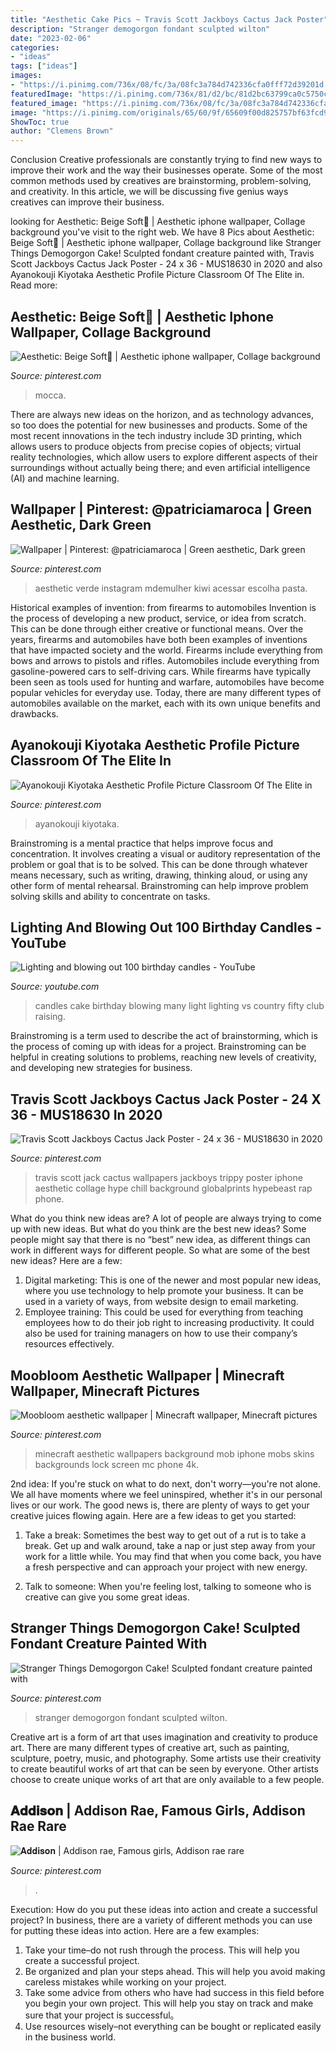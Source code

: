 ```yaml
---
title: "Aesthetic Cake Pics ~ Travis Scott Jackboys Cactus Jack Poster"
description: "Stranger demogorgon fondant sculpted wilton"
date: "2023-02-06"
categories:
- "ideas"
tags: ["ideas"]
images:
- "https://i.pinimg.com/736x/08/fc/3a/08fc3a784d742336cfa0fff72d39201d.jpg"
featuredImage: "https://i.pinimg.com/736x/81/d2/bc/81d2bc63799ca0c5750cd51462d0fe0e.jpg"
featured_image: "https://i.pinimg.com/736x/08/fc/3a/08fc3a784d742336cfa0fff72d39201d.jpg"
image: "https://i.pinimg.com/originals/65/60/9f/65609f00d825757bf63fcd901e544359.jpg"
ShowToc: true
author: "Clemens Brown"
---
```



Conclusion
Creative professionals are constantly trying to find new ways to improve their work and the way their businesses operate. Some of the most common methods used by creatives are brainstorming, problem-solving, and creativity. In this article, we will be discussing five genius ways creatives can improve their business.

	

		
looking for Aesthetic: Beige Soft👡 | Aesthetic iphone wallpaper, Collage background you've visit to the right web. We have 8 Pics about Aesthetic: Beige Soft👡 | Aesthetic iphone wallpaper, Collage background like Stranger Things Demogorgon Cake! Sculpted fondant creature painted with, Travis Scott Jackboys Cactus Jack Poster - 24 x 36 - MUS18630 in 2020 and also Ayanokouji Kiyotaka Aesthetic Profile Picture Classroom Of The Elite in. Read more:
		
    
## Aesthetic: Beige Soft👡 | Aesthetic Iphone Wallpaper, Collage Background

<img loading=lazy src="https://i.pinimg.com/736x/08/fc/3a/08fc3a784d742336cfa0fff72d39201d.jpg" onerror="this.onerror=null;this.src='https://tse3.mm.bing.net/th?id=OIP.Xtdhgeh7iCZTyEELwnWSPQHaKm&amp;pid=15.1';" alt="Aesthetic: Beige Soft👡 | Aesthetic iphone wallpaper, Collage background">

_Source: pinterest.com_

>mocca. 

	

There are always new ideas on the horizon, and as technology advances, so too does the potential for new businesses and products. Some of the most recent innovations in the tech industry include 3D printing, which allows users to produce objects from precise copies of objects; virtual reality technologies, which allow users to explore different aspects of their surroundings without actually being there; and even artificial intelligence (AI) and machine learning.

    
## Wallpaper | Pinterest: @patriciamaroca | Green Aesthetic, Dark Green

<img loading=lazy src="https://i.pinimg.com/736x/81/d2/bc/81d2bc63799ca0c5750cd51462d0fe0e.jpg" onerror="this.onerror=null;this.src='https://tse2.mm.bing.net/th?id=OIP.SvN7GMOivNyGYCHMliDOAgHaKk&amp;pid=15.1';" alt="Wallpaper | Pinterest: @patriciamaroca | Green aesthetic, Dark green">

_Source: pinterest.com_

>aesthetic verde instagram mdemulher kiwi acessar escolha pasta. 

	

Historical examples of invention: from firearms to automobiles
Invention is the process of developing a new product, service, or idea from scratch. This can be done through either creative or functional means. Over the years, firearms and automobiles have both been examples of inventions that have impacted society and the world. Firearms include everything from bows and arrows to pistols and rifles. Automobiles include everything from gasoline-powered cars to self-driving cars. While firearms have typically been seen as tools used for hunting and warfare, automobiles have become popular vehicles for everyday use. Today, there are many different types of automobiles available on the market, each with its own unique benefits and drawbacks.

    
## Ayanokouji Kiyotaka Aesthetic Profile Picture Classroom Of The Elite In

<img loading=lazy src="https://i.pinimg.com/736x/62/8f/84/628f84235a9d1b60dce1acaf504186d5.jpg" onerror="this.onerror=null;this.src='https://tse2.mm.bing.net/th?id=OIP.-PufnEGW7g3-d7tEr92FQgHaHa&amp;pid=15.1';" alt="Ayanokouji Kiyotaka Aesthetic Profile Picture Classroom Of The Elite in">

_Source: pinterest.com_

>ayanokouji kiyotaka. 

	

Brainstroming is a mental practice that helps improve focus and concentration. It involves creating a visual or auditory representation of the problem or goal that is to be solved. This can be done through whatever means necessary, such as writing, drawing, thinking aloud, or using any other form of mental rehearsal. Brainstroming can help improve problem solving skills and ability to concentrate on tasks.

    
## Lighting And Blowing Out 100 Birthday Candles - YouTube

<img loading=lazy src="https://i.ytimg.com/vi/j86rIPjRVkw/maxresdefault.jpg" onerror="this.onerror=null;this.src='https://tse3.mm.bing.net/th?id=OIP.0oQ2J7kchSUxbPB9KMZGdwHaEK&amp;pid=15.1';" alt="Lighting and blowing out 100 birthday candles - YouTube">

_Source: youtube.com_

>candles cake birthday blowing many light lighting vs country fifty club raising. 

	

Brainstroming is a term used to describe the act of brainstorming, which is the process of coming up with ideas for a project. Brainstroming can be helpful in creating solutions to problems, reaching new levels of creativity, and developing new strategies for business.

    
## Travis Scott Jackboys Cactus Jack Poster - 24 X 36 - MUS18630 In 2020

<img loading=lazy src="https://i.pinimg.com/originals/65/60/9f/65609f00d825757bf63fcd901e544359.jpg" onerror="this.onerror=null;this.src='https://tse1.mm.bing.net/th?id=OIP.a7Jsghf0HdOlwEMZGEmnOAHaLH&amp;pid=15.1';" alt="Travis Scott Jackboys Cactus Jack Poster - 24 x 36 - MUS18630 in 2020">

_Source: pinterest.com_

>travis scott jack cactus wallpapers jackboys trippy poster iphone aesthetic collage hype chill background globalprints hypebeast rap phone. 

	

What do you think new ideas are?
A lot of people are always trying to come up with new ideas. But what do you think are the best new ideas? Some people might say that there is no “best” new idea, as different things can work in different ways for different people. So what are some of the best new ideas? Here are a few: 
1) Digital marketing: This is one of the newer and most popular new ideas, where you use technology to help promote your business. It can be used in a variety of ways, from website design to email marketing. 
2) Employee training: This could be used for everything from teaching employees how to do their job right to increasing productivity. It could also be used for training managers on how to use their company’s resources effectively.

    
## Moobloom Aesthetic Wallpaper | Minecraft Wallpaper, Minecraft Pictures

<img loading=lazy src="https://i.pinimg.com/736x/72/c2/fa/72c2fa0ff115b248bd767b2f780ee20f.jpg" onerror="this.onerror=null;this.src='https://tse2.mm.bing.net/th?id=OIP.nPB2KLt_AjefKRY_MWHwTgHaPO&amp;pid=15.1';" alt="Moobloom aesthetic wallpaper | Minecraft wallpaper, Minecraft pictures">

_Source: pinterest.com_

>minecraft aesthetic wallpapers background mob iphone mobs skins backgrounds lock screen mc phone 4k. 

	

2nd idea:
If you're stuck on what to do next, don't worry—you're not alone. We all have moments where we feel uninspired, whether it's in our personal lives or our work. The good news is, there are plenty of ways to get your creative juices flowing again.
Here are a few ideas to get you started:

1. Take a break: Sometimes the best way to get out of a rut is to take a break. Get up and walk around, take a nap or just step away from your work for a little while. You may find that when you come back, you have a fresh perspective and can approach your project with new energy.

2. Talk to someone: When you're feeling lost, talking to someone who is creative can give you some great ideas.

    
## Stranger Things Demogorgon Cake! Sculpted Fondant Creature Painted With

<img loading=lazy src="https://i.pinimg.com/736x/3f/3a/38/3f3a38f7c4adf4c57b2ecbd4a76e1f57.jpg" onerror="this.onerror=null;this.src='https://tse4.mm.bing.net/th?id=OIP.jc5UbnkeNhTlanYGKyhZogHaJz&amp;pid=15.1';" alt="Stranger Things Demogorgon Cake! Sculpted fondant creature painted with">

_Source: pinterest.com_

>stranger demogorgon fondant sculpted wilton. 

	

Creative art is a form of art that uses imagination and creativity to produce art. There are many different types of creative art, such as painting, sculpture, poetry, music, and photography. Some artists use their creativity to create beautiful works of art that can be seen by everyone. Other artists choose to create unique works of art that are only available to a few people.

    
## 𝐀𝐝𝐝𝐢𝐬𝐨𝐧 | Addison Rae, Famous Girls, Addison Rae Rare

<img loading=lazy src="https://i.pinimg.com/736x/66/4b/ad/664bad7e435bee85c09c87a0b21dc64c.jpg" onerror="this.onerror=null;this.src='https://tse4.mm.bing.net/th?id=OIP.DE43udT6REXeanfLAMEGqQHaNK&amp;pid=15.1';" alt="𝐀𝐝𝐝𝐢𝐬𝐨𝐧 | Addison rae, Famous girls, Addison rae rare">

_Source: pinterest.com_

>. 

	

Execution: How do you put these ideas into action and create a successful project?
In business, there are a variety of different methods you can use for putting these ideas into action. Here are a few examples:
1. Take your time–do not rush through the process. This will help you create a successful project.
2. Be organized and plan your steps ahead. This will help you avoid making careless mistakes while working on your project.
3. Take some advice from others who have had success in this field before you begin your own project. This will help you stay on track and make sure that your project is successful。
4. Use resources wisely–not everything can be bought or replicated easily in the business world.

